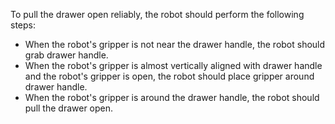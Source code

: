 To pull the drawer open reliably, the robot should perform the following steps:
   - When the robot's gripper is not near the drawer handle, the robot should grab drawer handle.
   - When the robot's gripper is almost vertically aligned with drawer handle and the robot's gripper is open, the robot should place gripper around drawer handle.
   - When the robot's gripper is around the drawer handle, the robot should pull the drawer open.